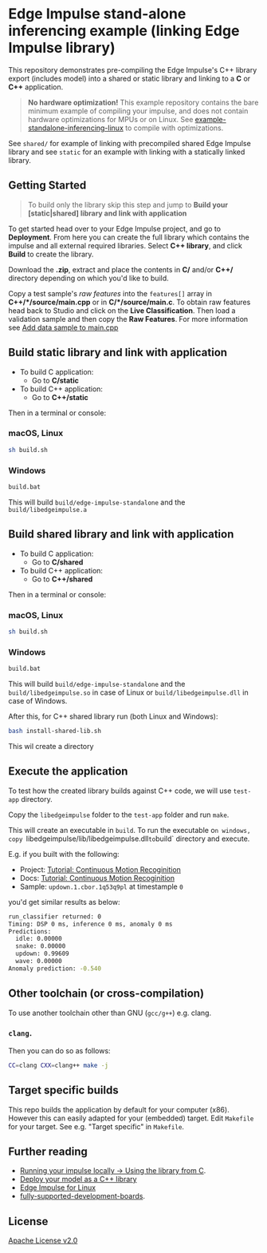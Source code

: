# Edge Impulse stand-alone inferencing example (linking Edge Impulse library)

This repository demonstrates pre-compiling the Edge Impulse's C++ library export (includes model) into a shared or static library and linking to a **C** or **C++** application.

> **No hardware optimization!** This example repository contains the bare minimum example of compiling your impulse, and does not contain hardware optimizations for MPUs or on Linux. See [example-standalone-inferencing-linux](https://github.com/edgeimpulse/example-standalone-inferencing-linux) to compile with optimizations.

See `shared/` for example of linking with precompiled shared Edge Impulse library and see `static` for an example with linking with a statically linked library.

## Getting Started 

> To build only the library skip this step and jump to **Build your [static|shared] library and link with application**

To get started head over to your Edge Impulse project, and go to **Deployment**. From here you can create the full library which contains the impulse and all external required libraries. Select **C++ library**, and click **Build** to create the library.

Download the **.zip**, extract and place the contents in **C/** and/or **C++/** directory depending on which you'd like to build.

Copy a test sample's *raw features* into the `features[]` array in **C++/*/source/main.cpp** or in **C/*/source/main.c**. To obtain raw features head back to Studio and click on the **Live Classification**. Then load a validation sample and then copy the **Raw Features**. For more information see [Add data sample to main.cpp](https://docs.edgeimpulse.com/docs/run-inference/cpp-library/running-your-impulse-locally#add-data-sample-to-main.cpp)


## Build static library and link with application

+ To build C application:
    + Go to **C/static**
+ To build C++ application:
    + Go to **C++/static**

Then in a terminal or console:

### macOS, Linux

``` sh
sh build.sh
```

### Windows

``` sh
build.bat
```

This will build `build/edge-impulse-standalone` and the `build/libedgeimpulse.a`

## Build shared library and link with application

+ To build C application:
    + Go to **C/shared**
+ To build C++ application:
    + Go to **C++/shared**

Then in a terminal or console:

### macOS, Linux

``` sh
sh build.sh
```

### Windows

``` sh
build.bat
```

This will build `build/edge-impulse-standalone` and the `build/libedgeimpulse.so` in case of Linux or `build/libedgeimpulse.dll` in case of Windows.

After this, for C++ shared library run (both Linux and Windows):

```bash
bash install-shared-lib.sh
```

This wil create a directory


## Execute the application

To test how the created library builds against C++ code, we will use `test-app` directory.

Copy the `libedgeimpulse` folder to the `test-app` folder and run `make`.

This will create an executable in `build`.
To run the executable o`n windows, copy `libedgeimpulse/lib/libedgeimpulse.dll` to `build` directory and execute. 


E.g. if you built with the following: 

- Project: [Tutorial: Continuous Motion Recoginition](https://studio.edgeimpulse.com/public/14299/latest)
- Docs: [Tutorial: Continuous Motion Recoginition]( https://docs.edgeimpulse.com/docs/tutorials/end-to-end-tutorials/continuous-motion-recognition) 
- Sample: `updown.1.cbor.1q53q9pl` at timestample `0`

you'd get similar results as below:

``` sh
run_classifier returned: 0
Timing: DSP 0 ms, inference 0 ms, anomaly 0 ms
Predictions:
  idle: 0.00000
  snake: 0.00000
  updown: 0.99609
  wave: 0.00000
Anomaly prediction: -0.540
```

## Other toolchain (or cross-compilation)

To use another toolchain other than GNU (`gcc/g++`) e.g. clang.

### `clang`.

Then you can do so as follows:

``` sh
CC=clang CXX=clang++ make -j
```

## Target specific builds

This repo builds the application by default for your computer (x86). However this can easily adapted for your (embedded) target. Edit `Makefile` for your target. See e.g. "Target specific" in `Makefile`.


## Further reading 

- [Running your impulse locally -> Using the library from C](https://docs.edgeimpulse.com/docs/run-inference/cpp-library/running-your-impulse-locally#using-the-library-from-c).
- [Deploy your model as a C++ library](https://docs.edgeimpulse.com/docs/deployment/running-your-impulse-locally/running-your-impulse-locally)
- [Edge Impulse for Linux](https://docs.edgeimpulse.com/docs/tools/edge-impulse-for-linux)
- [fully-supported-development-boards](https://docs.edgeimpulse.com/docs/development-platforms/fully-supported-development-boards).

## License

 [Apache License v2.0](https://www.apache.org/licenses/LICENSE-2.0)
